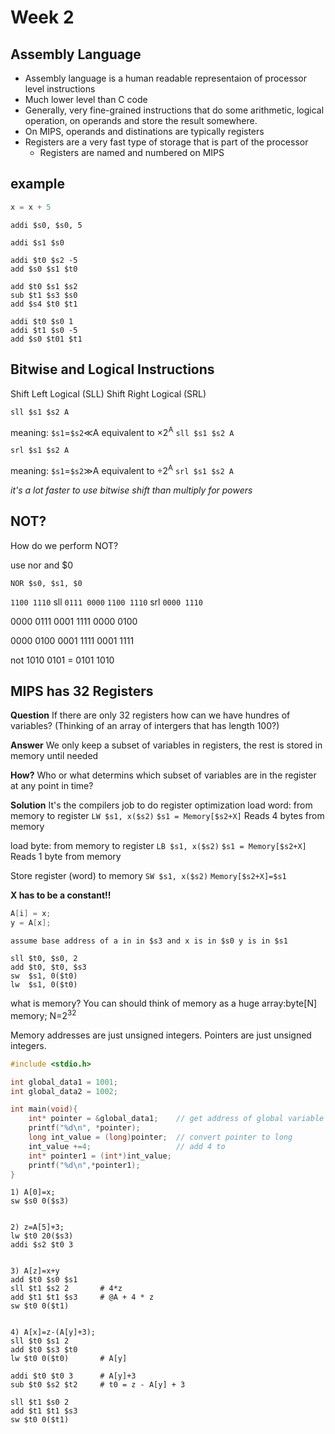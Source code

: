 # Week 2

## Assembly Language
- Assembly language is a human readable representaion of processor level instructions
- Much lower level than C code
- Generally, very fine-grained instructions that do some arithmetic, logical operation, on operands and store the result somewhere.
- On MIPS, operands and distinations are typically registers
- Registers are a very fast type of storage that is part of the processor
  - Registers are named and numbered on MIPS

## example

```c
x = x + 5
```
```
addi $s0, $s0, 5
```

```
addi $s1 $s0

addi $t0 $s2 -5
add $s0 $s1 $t0

add $t0 $s1 $s2
sub $t1 $s3 $s0
add $s4 $t0 $t1

addi $t0 $s0 1
addi $t1 $s0 -5
add $s0 $t01 $t1
```

## Bitwise and Logical Instructions
Shift Left Logical (SLL)
Shift Right Logical (SRL)

```
sll $s1 $s2 A
```
meaning: `$s1`=`$s2`&#8810;A
equivalent to &times;2<sup>A</sup>
`sll $s1 $s2 A`

```
srl $s1 $s2 A
```
meaning: `$s1`=`$s2`&#8811;A
equivalent to &divide;2<sup>A</sup>
`srl $s1 $s2 A`

*it's a lot faster to use bitwise shift than multiply for powers*

## NOT?
How do we perform NOT?

use nor and $0

`NOR $s0, $s1, $0`

`1100 1110` sll `0111 0000`
`1100 1110` srl `0000 1110`

0000 0111
0001 1111
0000 0100

0000 0100
0001 1111
0001 1111

not 1010 0101 = 0101 1010

## MIPS has 32 Registers
**Question** If there are only 32 registers how can we have hundres of variables? (Thinking of an array of intergers that has length 100?)

**Answer** We only keep a subset of variables in registers, the rest is stored in memory until needed

**How?**
Who or what determins which subset of variables are in the register at any point in time?

**Solution** It's the compilers job to do register optimization
load word: from memory to register
`LW $s1, x($s2)`
`$s1 = Memory[$s2+X]`
Reads 4 bytes from memory

load byte: from memory to register
`LB $s1, x($s2)`
`$s1 = Memory[$s2+X]`
Reads 1 byte from memory

Store register (word) to memory
`SW $s1, x($s2)`
`Memory[$s2+X]=$s1`


**X has to be a constant!!**

```C
A[i] = x;
y = A[x];
```
`assume base address of a in in $s3 and x is in $s0 y is in $s1`
```
sll $t0, $s0, 2
add $t0, $t0, $s3
sw  $s1, 0($t0)
lw  $s1, 0($t0)
```

what is memory? You can should think of memory as a huge array:byte[N] memory;
N=2<sup>32</sup>

Memory addresses are just unsigned integers. Pointers are just unsigned integers.

```C
#include <stdio.h>

int global_data1 = 1001;
int global_data2 = 1002;

int main(void){
    int* pointer = &global_data1;    // get address of global variable 1
    printf("%d\n", *pointer);
    long int_value = (long)pointer;  // convert pointer to long
    int_value +=4;                   // add 4 to
    int* pointer1 = (int*)int_value;
    printf("%d\n",*pointer1);
}
```


```
1) A[0]=x;
sw $s0 0($s3)


2) z=A[5]+3;
lw $t0 20($s3)
addi $s2 $t0 3


3) A[z]=x+y
add $t0 $s0 $s1
sll $t1 $s2 2       # 4*z
add $t1 $t1 $s3     # @A + 4 * z
sw $t0 0($t1)


4) A[x]=z-(A[y]+3);
sll $t0 $s1 2
add $t0 $s3 $t0
lw $t0 0($t0)       # A[y]

addi $t0 $t0 3      # A[y]+3
sub $t0 $s2 $t2     # t0 = z - A[y] + 3

sll $t1 $s0 2
add $t1 $t1 $s3
sw $t0 0($t1)